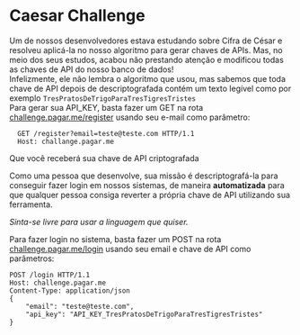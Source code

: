 # Caesar Challenge
Um de nossos desenvolvedores estava estudando sobre Cifra de César e resolveu aplicá-la no nosso algoritmo para gerar chaves de APIs.
Mas, no meio dos seus estudos, acabou não prestando atenção e modificou todas as chaves de API do nosso banco de dados!<br/>
Infelizmente, ele não lembra o algoritmo que usou, mas sabemos que toda chave de API depois de descriptografada contém um texto legível como por exemplo `TresPratosDeTrigoParaTresTigresTristes`<br/>
Para gerar sua API_KEY, basta fazer um GET na rota [challenge.pagar.me/register](http://challenge.pagar.me/register) usando seu e-mail como parâmetro:
```
  GET /register?email=teste@teste.com HTTP/1.1
  Host: challange.pagar.me
```
Que você receberá sua chave de API criptografada

Como uma pessoa que desenvolve, sua missão é descriptografá-la para conseguir fazer login em nossos sistemas, de maneira **automatizada** para que qualquer pessoa consiga reverter a própria chave de API utilizando sua ferramenta.<br/>

*Sinta-se livre para usar a linguagem que quiser.*

Para fazer login no sistema, basta fazer um POST na rota [challenge.pagar.me/login](http://challenge.pagar.me/register) usando seu email e chave de API como parâmetros:
```
POST /login HTTP/1.1
Host: challenge.pagar.me
Content-Type: application/json
{ 
    "email": "teste@teste.com", 
    "api_key": "API_KEY_TresPratosDeTrigoParaTresTigresTristes"
}
```
